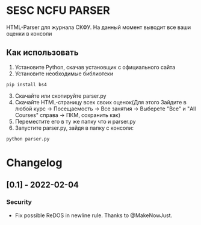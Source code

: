 # SESC NCFU PARSER
HTML-Parser для журнала СКФУ. На данный момент выводит все ваши оценки в консоли
## Как использовать
1. Установите Python, скачав установщик с официального сайта
2. Установите необходимые библиотеки
```
pip install bs4
```
3. Скачайте или скопируйте parser.py
4. Скачайте HTML-страницу всех своих оценок(Для этого Зайдите в любой курс -> Посещаемость -> Все занятия -> Выберете "Все" и "All Courses" справа -> ПКМ, сохранить как)
5. Переместите его в ту же папку что и parser.py
6. Запустите parser.py, зайдя в папку с консоли:
```
python parser.py
```
# Changelog

## [0.1] - 2022-02-04
### Security
- Fix possible ReDOS in newline rule. Thanks to @MakeNowJust.
